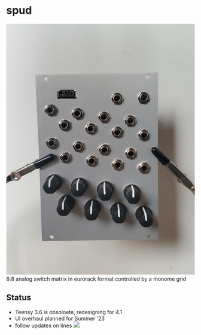 # spud
![](./spud.jpg)
8:8 analog switch matrix in eurorack format controlled by a monome grid
## Status
- Teensy 3.6 is obsoloete, redesigning for 4.1
- UI overhaul planned for Summer '23
- follow updates on lines
![](./spud.gif)